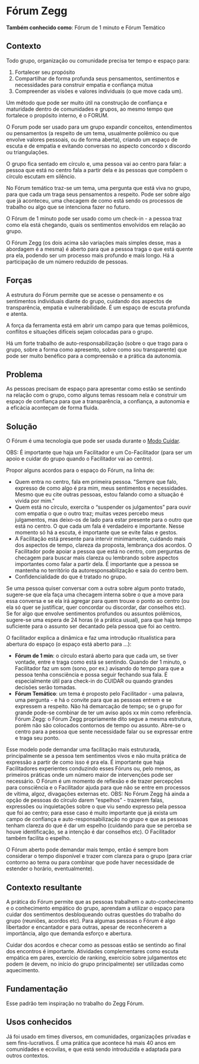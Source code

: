 # Fórum Zegg

**Também conhecido como**: Fórum de 1 minuto e Fórum Temático

## Contexto

Todo grupo, organização ou comunidade precisa ter tempo e espaço para:

1. Fortalecer seu propósito
2. Compartilhar de forma profunda seus pensamentos, sentimentos e necessidades para construir empatia e confiança mútua
3. Compreender as visões e valores individuais \(o que move cada um\).

Um método que pode ser muito útil na construção de confiança e maturidade dentro de comunidades e grupos, ao mesmo tempo que fortalece o propósito interno, é o FORUM.

O Forum pode ser usado para um grupo expandir conceitos, entendimentos ou pensamentos \(a respeito de um tema, usualmente polêmico ou que envolve valores pessoais, ou de forma aberta\), criando um espaço de escuta e de empatia e evitando conversas no aspecto concordo x discordo ou triangulações.

O grupo fica sentado em círculo e, uma pessoa vai ao centro para falar: a pessoa que está no centro fala a partir dela e às pessoas que compõem o círculo escutam em silêncio.

No Fórum temático traz-se um tema, uma pergunta que está viva no grupo, para que cada um traga seus pensamentos a respeito. Pode ser sobre algo que já aconteceu, uma checagem de como está sendo os processos de trabalho ou algo que se intenciona fazer no futuro.

O Fórum de 1 minuto pode ser usado como um check-in - a pessoa traz como ela está chegando, quais os sentimentos envolvidos em relação ao grupo.

O Fórum Zegg \(os dois acima são variações mais simples desse, mas a abordagem é a mesma\) é aberto para que a pessoa traga o que está quente pra ela, podendo ser um processo mais profundo e mais longo. Há a participação de um número reduzido de pessoas.

## Forças

A estrutura do Fórum permite que se acesse o pensamento e os sentimentos individuais diante do grupo, cuidando dos aspectos de transparência, empatia e vulnerabilidade. É um espaço de escuta profunda e atenta.

A força da ferramenta está em abrir um campo para que temas polêmicos, conflitos e situações difíceis sejam colocadas para o grupo.

Há um forte trabalho de auto-responsabilização \(sobre o que trago para o grupo, sobre a forma como apresento, sobre como sou transparente\) que pode ser muito benéfico para a compreensão e a prática da autonomia.

## Problema

As pessoas precisam de espaço para apresentar como estão se sentindo na relação com o grupo, como alguns temas ressoam nela e construir um espaço de confiança para que a transparência, a confiança, a autonomia e a eficácia aconteçam de forma fluida.

## Solução

O Fórum é uma tecnologia que pode ser usada durante o [Modo Cuidar](../../meta-acordos.md#3-7-modo-cuidar).

OBS: É importante que haja um Facilitador e um Co-Facilitador \(para ser um apoio e cuidar do grupo quando o Facilitador vai ao centro\).

Propor alguns acordos para o espaço do Fórum, na linha de:

* Quem entra no centro, fala em primeira pessoa. "Sempre que falo, expresso de como algo é pra mim, meus sentimentos e necessidades. Mesmo que eu cite outras pessoas, estou falando como a situação é vivida por mim."
* Quem está no círculo, exercita o “suspender os julgamentos” para ouvir com empatia o que o outro traz; muitas vezes percebo meus julgamentos, mas deixo-os de lado para estar presente para o outro que está no centro. O que cada um fala é verdadeiro e importante. Nesse momento só há a escuta, é importante que se evite falas e gestos.
* A Facilitação está presente para intervir minimamente, cuidando mais dos aspectos de tempo, clareza da proposta, lembrança dos acordos. O Facilitador pode apoiar a pessoa que está no centro, com perguntas de checagem para buscar mais clareza ou lembrando sobre aspectos importantes como falar a partir dela. É importante que a pessoa se mantenha no território da autoresponsabilização e saia do centro bem.
* Confidencialidade do que é tratado no grupo.

Se uma pessoa quiser conversar com a outra sobre algum ponto tratado, sugere-se que ela faça uma checagem interna sobre o que a move para essa conversa e se ela irá agregar para quem trouxe o ponto ao centro \(ou ela só quer se justificar, quer concordar ou discordar, dar conselhos etc\). Se for algo que envolve sentimentos profundos ou assuntos polêmicos, sugere-se uma espera de 24 horas \(é a prática usual\), para que haja tempo suficiente para o assunto ser decantado pela pessoa que foi ao centro.

O facilitador explica a dinâmica e faz uma introdução ritualística para abertura do espaço \(o espaço está aberto para …\):

* **Fórum de 1 min**: o círculo estará aberto para que cada um, se tiver vontade, entre e traga como está se sentindo. Quando der 1 minuto, o Facilitador faz um som \(sono, por ex.\) avisando do tempo para que a pessoa tenha consciência e possa seguir fechando sua fala. É especialmente útil para check-in do CUIDAR ou quando grandes decisões serão tomadas.
* **Fórum Temático**: um tema é proposto pelo Facilitador - uma palavra, uma pergunta - e há o convite para que as pessoas entrem e se expressem a respeito. Não há demarcação de tempo; se o grupo for grande pode-se combinar de ter um aviso após xx min como referência. Fórum Zegg: o Fórum Zegg propriamente dito segue a mesma estrutura, porém não são colocados contornos de tempo ou assunto. Abre-se o centro para a pessoa que sente necessidade falar ou se expressar entre e traga seu ponto.

Esse modelo pode demandar uma facilitação mais estruturada, principalmente se a pessoa tem sentimentos vivos e não muita prática de expressão a partir de como isso é pra ela. É importante que haja Facilitadores experientes conduzindo esses Fóruns ou, pelo menos, as primeiros práticas onde um número maior de intervenções pode ser necessário. O Fórum é um momento de reflexão e de trazer percepções para consciência e o Facilitador ajuda para que não se entre em processos de vítima, algoz, divagações externas etc. OBS: No Fórum Zegg há ainda a opção de pessoas do círculo darem “espelhos” - trazerem falas, expressões ou inquietações sobre o que viu sendo expresso pela pessoa que foi ao centro; para esse caso é muito importante que já exista um campo de confiança e auto-responsabilização no grupo e que as pessoas tenham clareza do que é dar um espelho \(cuidando para que se perceba se houve identificação, se a intenção é dar conselhos etc\). O Facilitador também facilita o espelho.

O Fórum aberto pode demandar mais tempo, então é sempre bom considerar o tempo disponível e trazer com clareza para o grupo \(para criar contorno ao tema ou para combinar que pode haver necessidade de estender o horário, eventualmente\).

## Contexto resultante

A prática do Fórum permite que as pessoas trabalhem o auto-conhecimento e o conhecimento empático do grupo, aprendam a utilizar o espaço para cuidar dos sentimentos desbloqueando outras questões do trabalho do grupo \(reuniões, acordos etc\). Para algumas pessoas o Fórum é algo libertador e encantador e para outras, apesar de reconhecerem a importância, algo que demanda esforço e abertura.

Cuidar dos acordos e checar como as pessoas estão se sentindo ao final dos encontros é importante. Atividades complementares como escuta empática em pares, exercício de ranking, exercício sobre julgamentos etc podem \(e devem, no início do grupo principalmente\) ser utilizadas como aquecimento.

## Fundamentação

Esse padrão tem inspiração no trabalho do Zegg Fórum.

## Usos conhecidos

Já foi usado em times diversos, em comunidades, organizações privadas e sem fins-lucrativos. É uma prática que acontece há mais 40 anos em comunidades e ecovilas, e que está sendo introduzida e adaptada para outros contextos.
